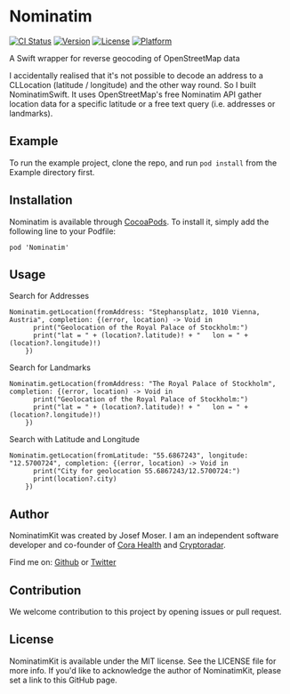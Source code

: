 # Nominatim

[![CI Status](http://img.shields.io/travis/Josef/Nominatim.svg?style=flat)](https://travis-ci.org/Josef/Nominatim)
[![Version](https://img.shields.io/cocoapods/v/Nominatim.svg?style=flat)](http://cocoapods.org/pods/Nominatim)
[![License](https://img.shields.io/cocoapods/l/Nominatim.svg?style=flat)](http://cocoapods.org/pods/Nominatim)
[![Platform](https://img.shields.io/cocoapods/p/Nominatim.svg?style=flat)](http://cocoapods.org/pods/Nominatim)

A Swift wrapper for reverse geocoding of OpenStreetMap data

I accidentally realised that it's not possible to decode an address to a CLLocation (latitude / longitude) and the other way round. So I built NominatimSwift. It uses OpenStreetMap's free Nominatim API gather location data for a specific latitude or a free text query (i.e. addresses or landmarks).

## Example

To run the example project, clone the repo, and run `pod install` from the Example directory first.

## Installation

Nominatim is available through [CocoaPods](http://cocoapods.org). To install
it, simply add the following line to your Podfile:

```
pod 'Nominatim'
```

## Usage

Search for Addresses
```
Nominatim.getLocation(fromAddress: "Stephansplatz, 1010 Vienna, Austria", completion: {(error, location) -> Void in
      print("Geolocation of the Royal Palace of Stockholm:")
      print("lat = " + (location?.latitude)! + "   lon = " + (location?.longitude)!)
    })
```
Search for Landmarks
```
Nominatim.getLocation(fromAddress: "The Royal Palace of Stockholm", completion: {(error, location) -> Void in
      print("Geolocation of the Royal Palace of Stockholm:")
      print("lat = " + (location?.latitude)! + "   lon = " + (location?.longitude)!)
    })
```
Search with Latitude and Longitude
```
Nominatim.getLocation(fromLatitude: "55.6867243", longitude: "12.5700724", completion: {(error, location) -> Void in
      print("City for geolocation 55.6867243/12.5700724:")
      print(location?.city)
    })
```

## Author

NominatimKit was created by Josef Moser. I am an independent software developer and co-founder of [Cora Health](https://www.cora.health/) and [Cryptoradar](https://cryptoradar.co).

Find me on: [Github](https://github.com/caloon/) or [Twitter](https://twitter.com/josef_moser)

## Contribution

We welcome contribution to this project by opening issues or pull request.

## License

NominatimKit is available under the MIT license. See the LICENSE file for more info.
If you'd like to acknowledge the author of NominatimKit, please set a link to this GitHub page.
